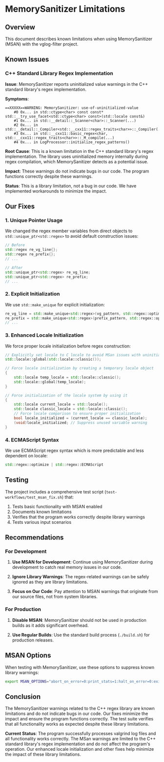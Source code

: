 # MemorySanitizer Limitations

## Overview

This document describes known limitations when using MemorySanitizer (MSAN) with the vglog-filter project.

## Known Issues

### C++ Standard Library Regex Implementation

**Issue**: MemorySanitizer reports uninitialized value warnings in the C++ standard library's regex implementation.

**Symptoms**:
```
==XXXXX==WARNING: MemorySanitizer: use-of-uninitialized-value
    #0 0x... in std::ctype<char> const const* std::__try_use_facet<std::ctype<char> const>(std::locale const&)
    #1 0x... in std::__detail::_Scanner<char>::_Scanner(...)
    #2 0x... in std::__detail::_Compiler<std::__cxx11::regex_traits<char>>::_Compiler(...)
    #3 0x... in std::__cxx11::basic_regex<char, std::__cxx11::regex_traits<char>>::_M_compile(...)
    #4 0x... in LogProcessor::initialize_regex_patterns()
```

**Root Cause**: This is a known limitation in the C++ standard library's regex implementation. The library uses uninitialized memory internally during regex compilation, which MemorySanitizer detects as a potential issue.

**Impact**: These warnings do not indicate bugs in our code. The program functions correctly despite these warnings.

**Status**: This is a library limitation, not a bug in our code. We have implemented workarounds to minimize the impact.

## Our Fixes

### 1. Unique Pointer Usage

We changed the regex member variables from direct objects to `std::unique_ptr<std::regex>` to avoid default construction issues:

```cpp
// Before
std::regex re_vg_line{};
std::regex re_prefix{};
// ...

// After
std::unique_ptr<std::regex> re_vg_line;
std::unique_ptr<std::regex> re_prefix;
// ...
```

### 2. Explicit Initialization

We use `std::make_unique` for explicit initialization:

```cpp
re_vg_line = std::make_unique<std::regex>(vg_pattern, std::regex::optimize | std::regex::ECMAScript);
re_prefix = std::make_unique<std::regex>(prefix_pattern, std::regex::optimize | std::regex::ECMAScript);
// ...
```

### 3. Enhanced Locale Initialization

We force proper locale initialization before regex construction:

```cpp
// Explicitly set locale to C locale to avoid MSan issues with uninitialized memory
std::locale::global(std::locale::classic());

// Force locale initialization by creating a temporary locale object
{
    std::locale temp_locale = std::locale::classic();
    std::locale::global(temp_locale);
}

// Force initialization of the locale system by using it
{
    std::locale current_locale = std::locale();
    std::locale classic_locale = std::locale::classic();
    // Force locale comparison to ensure proper initialization
    bool locale_initialized = (current_locale == classic_locale);
    (void)locale_initialized; // Suppress unused variable warning
}
```

### 4. ECMAScript Syntax

We use ECMAScript regex syntax which is more predictable and less dependent on locale:

```cpp
std::regex::optimize | std::regex::ECMAScript
```

## Testing

The project includes a comprehensive test script (`test-workflows/test_msan_fix.sh`) that:

1. Tests basic functionality with MSAN enabled
2. Documents known limitations
3. Verifies that the program works correctly despite library warnings
4. Tests various input scenarios

## Recommendations

### For Development

1. **Use MSAN for Development**: Continue using MemorySanitizer during development to catch real memory issues in our code.

2. **Ignore Library Warnings**: The regex-related warnings can be safely ignored as they are library limitations.

3. **Focus on Our Code**: Pay attention to MSAN warnings that originate from our source files, not from system libraries.

### For Production

1. **Disable MSAN**: MemorySanitizer should not be used in production builds as it adds significant overhead.

2. **Use Regular Builds**: Use the standard build process (`./build.sh`) for production releases.

## MSAN Options

When testing with MemorySanitizer, use these options to suppress known library warnings:

```bash
export MSAN_OPTIONS="abort_on_error=0:print_stats=1:halt_on_error=0:exit_code=0"
```

## Conclusion

The MemorySanitizer warnings related to the C++ regex library are known limitations and do not indicate bugs in our code. Our fixes minimize the impact and ensure the program functions correctly. The test suite verifies that all functionality works as expected despite these library limitations.

**Current Status**: The program successfully processes valgrind log files and all functionality works correctly. The MSan warnings are limited to the C++ standard library's regex implementation and do not affect the program's operation. Our enhanced locale initialization and other fixes help minimize the impact of these library limitations. 